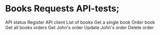 # Books Requests API-tests;

API status
Register API client
List of books
Get a single book
Order book
Get all books orders
Get John's order
Update John's order
Delete order


